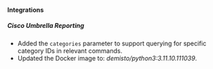 #### Integrations
##### Cisco Umbrella Reporting
- Added the `categories` parameter to support querying for specific category IDs in relevant commands.
- Updated the Docker image to: *demisto/python3:3.11.10.111039*.

